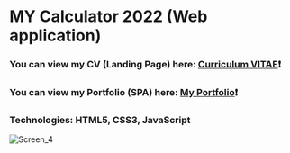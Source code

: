 # MY Calculator 2022 (Web application) #
### You can view my CV (Landing Page) here: [Curriculum VITAE](https://zorger27.github.io)❗️ ###
### You can view my Portfolio (SPA) here: [My Portfolio](https://Zorin.Expert)❗️ ###
### Technologies: HTML5, CSS3, JavaScript ###
![Screen_4](https://user-images.githubusercontent.com/30940416/165644563-ab6753b9-4a1f-4758-a77c-d64d01c72c8c.gif)
